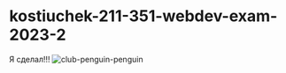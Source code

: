 # kostiuchek-211-351-webdev-exam-2023-2
Я сделал!!!
![club-penguin-penguin](https://github.com/WadKos/kostiuchek-211-351-webdev-exam-2023-2/assets/39043581/5968b7f1-b37c-44dc-aa94-a6a9b138db8d)

